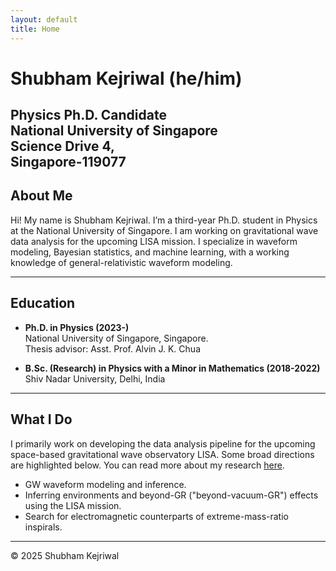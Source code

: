 ```yaml
---
layout: default
title: Home
---
```


# Shubham Kejriwal (he/him)
**Physics Ph.D. Candidate**   
**National University of Singapore**  
**Science Drive 4,**  
**Singapore-119077**  
---
## About Me

Hi! My name is Shubham Kejriwal. I’m a third-year Ph.D. student in Physics at the National University of Singapore. I am working on gravitational wave data analysis for the upcoming LISA mission. I specialize in waveform modeling, Bayesian statistics, and machine learning, with a working knowledge of general-relativistic waveform modeling.

---
## Education

- **Ph.D. in Physics (2023-)**  
    National University of Singapore, Singapore.   
    Thesis advisor: Asst. Prof. Alvin J. K. Chua  

- **B.Sc. (Research) in Physics with a Minor in Mathematics (2018-2022)**  
    Shiv Nadar University, Delhi, India   

---
## What I Do

I primarily work on developing the data analysis pipeline for the upcoming space-based gravitational wave observatory LISA. Some broad directions are highlighted below. You can read more about my research [here](/shubham/research/).

- GW waveform modeling and inference.  
- Inferring environments and beyond-GR ("beyond-vacuum-GR") effects using the LISA mission.  
- Search for electromagnetic counterparts of extreme-mass-ratio inspirals.  

---
© 2025 Shubham Kejriwal
